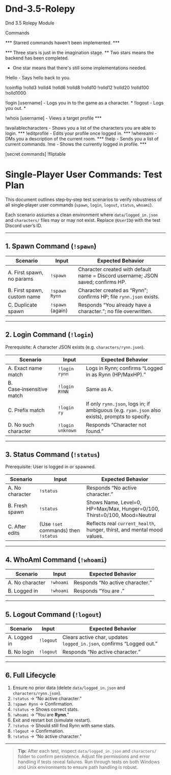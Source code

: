 # Dnd-3.5-Rolepy

Dnd 3.5 Rolepy Module

Commands

*** Starred commands haven't been implemented. ***

*** Three stars is just in the imagination stage.
** Two stars means the backend has been completed.

* One star means that there's still some implementations needed.

!Hello - Says hello back to you.

!coinflip
!rolld3
!rolld4
!rolld6
!rolld8
!rolld10
!rolld12
!rolld20
!rolld100
!rolld1000

!login [username]    - Logs you in to the game as a character. *
!logout - Logs you out. *

!whois [username]    - Views a target profile ***

!availablecharacters - Shows you a list of the characters you are able to login. ***
!editprofile - Edits your profile once logged in. ***
!whereami - DMs you a description of the current room. ***
!help - Sends you a list of current commands.
!me - Shows the currently logged in profile. ***

[secret commands]
!fliptable

# Single‑Player User Commands: Test Plan

This document outlines step‑by‑step test scenarios to verify robustness of all single‑player user commands (`spawn`, `login`, `logout`, `status`, `whoami`).

Each scenario assumes a clean environment where `data/logged_in.json` and `characters/` files may or may not exist. Replace `@UserID@` with the test Discord user’s ID.

---

## 1. Spawn Command (`!spawn`)

| Scenario                    | Input            | Expected Behavior                                                                |
| --------------------------- | ---------------- | -------------------------------------------------------------------------------- |
| A. First spawn, no params   | `!spawn`         | Character created with default name = Discord username; JSON saved; confirms HP. |
| B. First spawn, custom name | `!spawn Rynn`    | Character created as “Rynn”; confirms HP; file `rynn.json` exists.               |
| C. Duplicate spawn          | `!spawn` (again) | Responds “You already have a character.”; no file overwritten.                   |

---

## 2. Login Command (`!login`)

Prerequisite: A character JSON exists (e.g. `characters/rynn.json`).

| Scenario                  | Input            | Expected Behavior                                                                              |
| ------------------------- | ---------------- | ---------------------------------------------------------------------------------------------- |
| A. Exact name match       | `!login rynn`    | Logs in Rynn; confirms “Logged in as Rynn (HP/MaxHP).”                                         |
| B. Case‑insensitive match | `!login RYNN`    | Same as A.                                                                                     |
| C. Prefix match           | `!login ry`      | If only `rynn.json`, logs in; if ambiguous (e.g. `ryan.json` also exists), prompts to specify. |
| D. No such character      | `!login unknown` | Responds “Character not found.”                                                                |

---

## 3. Status Command (`!status`)

Prerequisite: User is logged in or spawned.

| Scenario        | Input                                | Expected Behavior                                                         |
| --------------- | ------------------------------------ | ------------------------------------------------------------------------- |
| A. No character | `!status`                            | Responds “No active character.”                                           |
| B. Fresh spawn  | `!status`                            | Shows Name, Level=0, HP=Max/Max, Hunger=0/100, Thirst=0/100, Mood=Neutral |
| C. After edits  | (Use `!set` commands) then `!status` | Reflects real `current_health`, hunger, thirst, and mental mood values.   |

---

## 4. WhoAmI Command (`!whoami`)

| Scenario        | Input     | Expected Behavior                       |
| --------------- | --------- | --------------------------------------- |
| A. No character | `!whoami` | Responds “No active character.”         |
| B. Logged in    | `!whoami` | Responds “You are **<CharacterName>**.” |

---

## 5. Logout Command (`!logout`)

| Scenario     | Input     | Expected Behavior                                                    |
| ------------ | --------- | -------------------------------------------------------------------- |
| A. Logged in | `!logout` | Clears active char, updates `logged_in.json`, confirms “Logged out.” |
| B. No login  | `!logout` | Responds “No active character.”                                      |

---

## 6. Full Lifecycle

1. Ensure no prior data (delete `data/logged_in.json` and `characters/rynn.json`).
2. `!status` → “No active character.”
3. `!spawn Rynn` → Confirmation.
4. `!status` → Shows correct stats.
5. `!whoami` → “You are **Rynn**.”
6. Exit and restart bot (simulate restart).
7. `!status` → Should still find Rynn with same stats.
8. `!logout` → Confirmation.
9. `!status` → “No active character.”

---

> **Tip:** After each test, inspect `data/logged_in.json` and `characters/` folder to confirm persistence. Adjust file permissions and error handling if tests reveal failures.
> Run through tests on both Windows and Unix environments to ensure path handling is robust.
